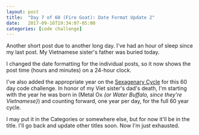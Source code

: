 ```yaml
---
layout: post
title:  "Day 7 of 60 (Fire Goat): Date Format Update 2"
date:   2017-09-16T19:34:07-05:00
categories: [code challenge]
---
```


Another short post due to another long day. I've had an hour of sleep since my last post. My Vietnamese sister's father was buried today.

I changed the date formatting for the individual posts, so it now shows the post time (hours and minutes) on a 24-hour clock.

I've also added the appropriate year on the [Sexagenary Cycle](https://en.wikipedia.org/wiki/Sexagenary_cycle#Sexagenary_years) for this 60 day code challenge. In honor of my Viet sister's dad's death, I'm starting with the year he was born in (Metal Ox *{or Water Buffalo, since they're Vietnamese}*) and counting forward, one year per day, for the full 60 year cycle.

I may put it in the Categories or somewhere else, but for now it'll be in the title. I'll go back and update other titles soon. Now I'm just exhausted.
